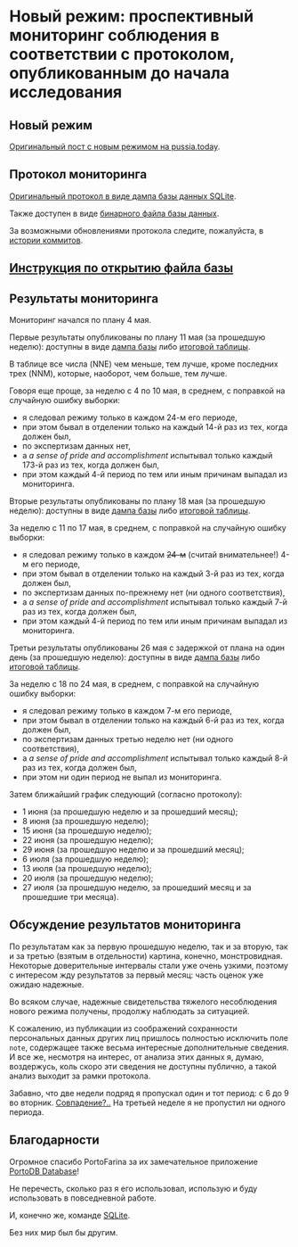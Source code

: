 # Новый режим: проспективный мониторинг соблюдения в соответствии с протоколом, опубликованным до начала исследования

## Новый режим

[Оригинальный пост с новым режимом на pussia.today](http://pussia.today/2019/02/02/new-schedule/).

## Протокол мониторинга

[Оригинальный протокол в виде дампа базы данных SQLite](https://github.com/pussiatoday/zz-schedule-monitor/blob/3c51b3592d8ca028c0d469af61a00f5f5557cd21/zz-schedule-monitor.db.sql).

Также доступен в виде [бинарного файла базы данных](https://github.com/pussiatoday/zz-schedule-monitor/raw/0fd07faf1c9ad63d755e8ff9c95e0c1e8915fa0f/zz-schedule-monitor.db).

За возможными обновлениями протокола следите, пожалуйста, в [истории коммитов](https://github.com/pussiatoday/zz-schedule-monitor/commits/master).

## [Инструкция по открытию файла базы](tutorial/README.md)

## Результаты мониторинга

Мониторинг начался по плану 4 мая.

Первые результаты опубликованы по плану 11 мая (за прошедшую неделю): доступны в виде [дампа базы](https://github.com/pussiatoday/zz-schedule-monitor/blob/2cac9f83a90f243e2294a473735ccd8bc06d9f9e/zz-schedule-monitor.db.sql) либо [итоговой таблицы](https://github.com/pussiatoday/zz-schedule-monitor/blob/2cac9f83a90f243e2294a473735ccd8bc06d9f9e/zz-schedule-monitor%20-%20a_result.csv).

В таблице все числа (NNE) чем меньше, тем лучше, кроме последних трех (NNM), которые, наоборот, чем больше, тем лучше.

Говоря еще проще, за неделю с 4 по 10 мая, в среднем, с поправкой на случайную ошибку выборки:

* я следовал режиму только в каждом 24-м его периоде,
* при этом бывал в отделении только на каждый 14-й раз из тех, когда должен был,
* по экспертизам данных нет,
* а _a sense of pride and accomplishment_ испытывал только каждый 173-й раз из тех, когда должен был,
* при этом каждый 4-й период по тем или иным причинам выпадал из мониторинга.

Вторые результаты опубликованы по плану 18 мая (за прошедшую неделю): доступны в виде [дампа базы](https://github.com/pussiatoday/zz-schedule-monitor/blob/b04fe5565d897d0e363987625ebf345e20206629/zz-schedule-monitor.db.sql) либо [итоговой таблицы](https://github.com/pussiatoday/zz-schedule-monitor/blob/b04fe5565d897d0e363987625ebf345e20206629/zz-schedule-monitor%20-%20a_result.csv).

За неделю с 11 по 17 мая, в среднем, с поправкой на случайную ошибку выборки:

* я следовал режиму только в каждом ~~24-м~~ (считай внимательнее!) 4-м его периоде,
* при этом бывал в отделении только на каждый 3-й раз из тех, когда должен был,
* по экспертизам данных по-прежнему нет (ни одного соответствия),
* а _a sense of pride and accomplishment_ испытывал только каждый 7-й раз из тех, когда должен был,
* при этом каждый 4-й период по тем или иным причинам выпадал из мониторинга.

Третьи результаты опубликованы 26 мая с задержкой от плана на один день (за прошедшую неделю): доступны в виде [дампа базы](https://github.com/pussiatoday/zz-schedule-monitor/blob/2a69d8226b3a444cc13181c3f98422f08df57f23/zz-schedule-monitor.db.sql) либо [итоговой таблицы](https://github.com/pussiatoday/zz-schedule-monitor/blob/2a69d8226b3a444cc13181c3f98422f08df57f23/zz-schedule-monitor%20-%20a_result.csv).

За неделю с 18 по 24 мая, в среднем, с поправкой на случайную ошибку выборки:

* я следовал режиму только в каждом 7-м его периоде,
* при этом бывал в отделении только на каждый 6-й раз из тех, когда должен был,
* по экспертизам данных третью неделю нет (ни одного соответствия),
* а _a sense of pride and accomplishment_ испытывал только каждый 8-й раз из тех, когда должен был,
* при этом ни один период не выпал из мониторинга.

Затем ближайший график следующий (согласно протоколу):

* 1 июня (за прошедшую неделю и за прошедший месяц);
* 8 июня (за прошедшую неделю);
* 15 июня (за прошедшую неделю);
* 22 июня (за прошедшую неделю);
* 29 июня (за прошедшую неделю и за прошедший месяц);
* 6 июля (за прошедшую неделю);
* 13 июля (за прошедшую неделю);
* 20 июля (за прошедшую неделю);
* 27 июля (за прошедшую неделю, за прошедший месяц и за прошедшие три месяца).

## Обсуждение результатов мониторинга

По результатам как за первую прошедшую неделю, так и за вторую, так и за третью (взятым в отдельности) картина, конечно, монстровидная. Некоторые доверительные интервалы стали уже очень узкими, поэтому с интересом жду результатов за первый месяц: часть оценок уже ожидаю надежные.

Во всяком случае, надежные свидетельства тяжелого несоблюдения нового режима получены, продолжу наблюдать за ситуацией.

К сожалению, из публикации из соображений сохранности персональных данных других лиц пришлось полностью исключить поле `note`, содержащее также весьма интересные дополнительные сведения. И все же, несмотря на интерес, от анализа этих данных я, думаю, воздержусь, коль скоро эти сведения не доступны публично, а такой анализ выходит за рамки протокола.

Забавно, что две недели подряд я пропускал один и тот период: с 6 до 9 во вторник. [Совпадение?..](https://google.com/search?tbm=isch&q=%22совпадение+не+думаю%22) На третьей неделе я не пропустил ни одного периода.

## Благодарности

Огромное спасибо PortoFarina за их замечательное приложение [PortoDB Database](https://play.google.com/store/apps/details?id=com.portofarina.portodb)!

Не перечесть, сколько раз я его использовал, использую и буду использовать в повседневной работе.

И, конечно же, команде [SQLite](https://sqlite.org).

Без них мир был бы другим.
